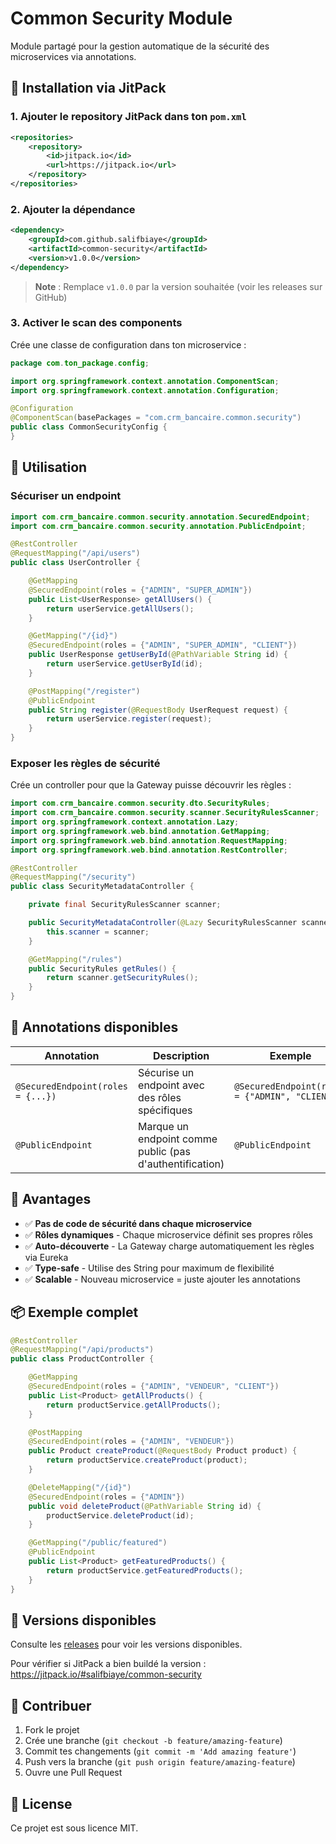 # Common Security Module

Module partagé pour la gestion automatique de la sécurité des microservices via annotations.

## 🚀 Installation via JitPack

### 1. Ajouter le repository JitPack dans ton `pom.xml`

```xml
<repositories>
    <repository>
        <id>jitpack.io</id>
        <url>https://jitpack.io</url>
    </repository>
</repositories>
```

### 2. Ajouter la dépendance

```xml
<dependency>
    <groupId>com.github.salifbiaye</groupId>
    <artifactId>common-security</artifactId>
    <version>v1.0.0</version>
</dependency>
```

> **Note** : Remplace `v1.0.0` par la version souhaitée (voir les releases sur GitHub)

### 3. Activer le scan des components

Crée une classe de configuration dans ton microservice :

```java
package com.ton_package.config;

import org.springframework.context.annotation.ComponentScan;
import org.springframework.context.annotation.Configuration;

@Configuration
@ComponentScan(basePackages = "com.crm_bancaire.common.security")
public class CommonSecurityConfig {
}
```

## 📖 Utilisation

### Sécuriser un endpoint

```java
import com.crm_bancaire.common.security.annotation.SecuredEndpoint;
import com.crm_bancaire.common.security.annotation.PublicEndpoint;

@RestController
@RequestMapping("/api/users")
public class UserController {

    @GetMapping
    @SecuredEndpoint(roles = {"ADMIN", "SUPER_ADMIN"})
    public List<UserResponse> getAllUsers() {
        return userService.getAllUsers();
    }

    @GetMapping("/{id}")
    @SecuredEndpoint(roles = {"ADMIN", "SUPER_ADMIN", "CLIENT"})
    public UserResponse getUserById(@PathVariable String id) {
        return userService.getUserById(id);
    }

    @PostMapping("/register")
    @PublicEndpoint
    public String register(@RequestBody UserRequest request) {
        return userService.register(request);
    }
}
```

### Exposer les règles de sécurité

Crée un controller pour que la Gateway puisse découvrir les règles :

```java
import com.crm_bancaire.common.security.dto.SecurityRules;
import com.crm_bancaire.common.security.scanner.SecurityRulesScanner;
import org.springframework.context.annotation.Lazy;
import org.springframework.web.bind.annotation.GetMapping;
import org.springframework.web.bind.annotation.RequestMapping;
import org.springframework.web.bind.annotation.RestController;

@RestController
@RequestMapping("/security")
public class SecurityMetadataController {

    private final SecurityRulesScanner scanner;

    public SecurityMetadataController(@Lazy SecurityRulesScanner scanner) {
        this.scanner = scanner;
    }

    @GetMapping("/rules")
    public SecurityRules getRules() {
        return scanner.getSecurityRules();
    }
}
```

## 🎯 Annotations disponibles

| Annotation | Description | Exemple |
|------------|-------------|---------|
| `@SecuredEndpoint(roles = {...})` | Sécurise un endpoint avec des rôles spécifiques | `@SecuredEndpoint(roles = {"ADMIN", "CLIENT"})` |
| `@PublicEndpoint` | Marque un endpoint comme public (pas d'authentification) | `@PublicEndpoint` |

## 🔧 Avantages

- ✅ **Pas de code de sécurité dans chaque microservice**
- ✅ **Rôles dynamiques** - Chaque microservice définit ses propres rôles
- ✅ **Auto-découverte** - La Gateway charge automatiquement les règles via Eureka
- ✅ **Type-safe** - Utilise des String pour maximum de flexibilité
- ✅ **Scalable** - Nouveau microservice = juste ajouter les annotations

## 📦 Exemple complet

```java
@RestController
@RequestMapping("/api/products")
public class ProductController {

    @GetMapping
    @SecuredEndpoint(roles = {"ADMIN", "VENDEUR", "CLIENT"})
    public List<Product> getAllProducts() {
        return productService.getAllProducts();
    }

    @PostMapping
    @SecuredEndpoint(roles = {"ADMIN", "VENDEUR"})
    public Product createProduct(@RequestBody Product product) {
        return productService.createProduct(product);
    }

    @DeleteMapping("/{id}")
    @SecuredEndpoint(roles = {"ADMIN"})
    public void deleteProduct(@PathVariable String id) {
        productService.deleteProduct(id);
    }

    @GetMapping("/public/featured")
    @PublicEndpoint
    public List<Product> getFeaturedProducts() {
        return productService.getFeaturedProducts();
    }
}
```

## 🚀 Versions disponibles

Consulte les [releases](https://github.com/salifbiaye/common-security/releases) pour voir les versions disponibles.

Pour vérifier si JitPack a bien buildé la version : https://jitpack.io/#salifbiaye/common-security

## 📝 Contribuer

1. Fork le projet
2. Crée une branche (`git checkout -b feature/amazing-feature`)
3. Commit tes changements (`git commit -m 'Add amazing feature'`)
4. Push vers la branche (`git push origin feature/amazing-feature`)
5. Ouvre une Pull Request

## 📄 License

Ce projet est sous licence MIT.

